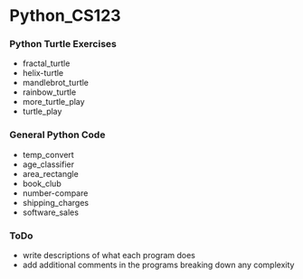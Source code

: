 # Python_CS123

### Python Turtle Exercises
 - fractal_turtle
 - helix-turtle
 - mandlebrot_turtle
 - rainbow_turtle
 - more_turtle_play
 - turtle_play

### General Python Code
- temp_convert
- age_classifier
- area_rectangle
- book_club
- number-compare
- shipping_charges
- software_sales

### ToDo
- write descriptions of what each program does
- add additional comments in the programs breaking down any complexity
